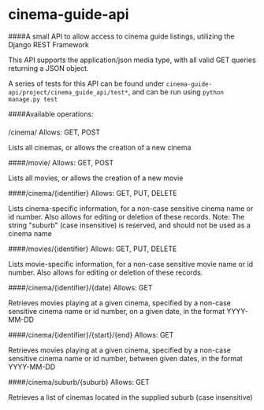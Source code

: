 # cinema-guide-api

####A small API to allow access to cinema guide listings, utilizing the Django REST Framework

This API supports the application/json media type, with all valid GET queries returning a JSON object.

A series of tests for this API can be found under `cinema-guide-api/project/cinema_guide_api/test*`, and can be run using `python manage.py test`

####Available operations:
####
/cinema/
Allows: GET, POST

Lists all cinemas, or allows the creation of a new cinema

####/movie/
Allows: GET, POST

Lists all movies, or allows the creation of a new movie

####/cinema/{identifier}
Allows: GET, PUT, DELETE

Lists cinema-specific information, for a non-case sensitive cinema name or id number. Also allows for editing or deletion of these records.
Note: The string "suburb" (case insensitive) is reserved, and should not be used as a cinema name

####/movies/{identifier}
Allows: GET, PUT, DELETE

Lists movie-specific information, for a non-case sensitive movie name or id number. Also allows for editing or deletion of these records.

####/cinema/{identifier}/{date}
Allows: GET

Retrieves movies playing at a given cinema, specified by a non-case sensitive cinema name or id number, on a given date, in the format YYYY-MM-DD

####/cinema/{identifier}/{start}/{end}
Allows: GET

Retrieves movies playing at a given cinema, specified by a non-case sensitive cinema name or id number, between given dates, in the format YYYY-MM-DD

####/cinema/suburb/{suburb}
Allows: GET

Retrieves a list of cinemas located in the supplied suburb (case insensitive)
